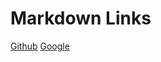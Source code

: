 # Markdown Links
[Github](https://github.com/Nayde227/DEV008-md-links)
 [Google](https://calendar.google.com/calendar/u/0/r/week)